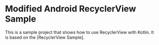 Modified Android RecyclerView Sample 
====================================

This is a sample project that shows how to use RecyclerView with Kotlin. It is based on the [RecyclerView Sample].  